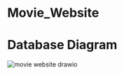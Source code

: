 # Movie_Website

# Database Diagram
![movie website drawio](https://github.com/husseinjaafar27/Movie_Website/assets/117669230/8f241fa7-e11d-458f-9e77-3453dcb9f173)
